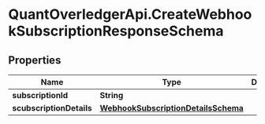 # QuantOverledgerApi.CreateWebhookSubscriptionResponseSchema

## Properties

Name | Type | Description | Notes
------------ | ------------- | ------------- | -------------
**subscriptionId** | **String** |  | [optional] 
**scubscriptionDetails** | [**WebhookSubscriptionDetailsSchema**](WebhookSubscriptionDetailsSchema.md) |  | [optional] 


